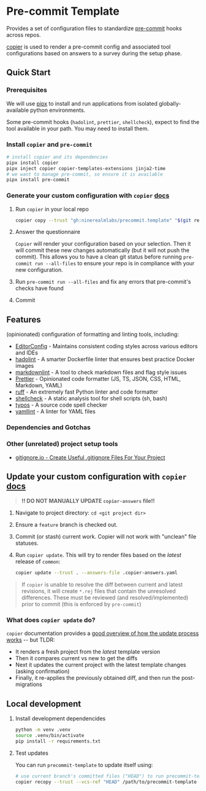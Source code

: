 # Pre-commit Template

Provides a set of configuration files to standardize [pre-commit](https://pre-commit.com/) hooks across repos.

[copier](https://copier.readthedocs.io/) is used to render a pre-commit config and associated tool configurations based
on answers to a survey during the setup phase.

## Quick Start

### Prerequisites

We will use [pipx](https://pipx.pypa.io/stable/) to install and run applications from isolated globally-available
python environments.

Some pre-commit hooks (`hadolint`, `prettier`, `shellcheck`), expect to find the tool available in your path. You may
need to install them.

### Install `copier` and `pre-commit`

```sh
# install copier and its dependencies
pipx install copier
pipx inject copier copier-templates-extensions jinja2-time
# we want to manage pre-commit, so ensure it is available
pipx install pre-commit
```

### Generate your custom configuration with `copier` [docs](https://copier.readthedocs.io/en/stable/generating/)

1. Run `copier` in your local repo

   ```sh
   copier copy --trust "gh:ninerealmlabs/precommit.template" "$(git rev-parse --show-toplevel)"
   ```

2. Answer the questionnaire

   `Copier` will render your configuration based on your selection. Then it will commit these new changes automatically
   (but it will not push the commit). This allows you to have a clean git status before running
   `pre-commit run --all-files` to ensure your repo is in compliance with your new configuration.

3. Run `pre-commit run --all-files` and fix any errors that pre-commit's checks have found

4. Commit

## Features

(opinionated) configuration of formatting and linting tools, including:

- [EditorConfig](https://editorconfig.org/) - Maintains consistent coding styles across various editors and IDEs
- [hadolint](https://github.com/hadolint/hadolint) - A smarter Dockerfile linter that ensures best practice Docker
  images
- [markdownlint](https://github.com/markdownlint/markdownlint) - A tool to check markdown files and flag style issues
- [Prettier](https://github.com/prettier/prettier) - Opinionated code formatter (JS, TS, JSON, CSS, HTML, Markdown,
  YAML)
- [ruff](https://github.com/astral-sh/ruff) - An extremely fast Python linter and code formatter
- [shellcheck](https://github.com/koalaman/shellcheck) - A static analysis tool for shell scripts (sh, bash)
- [typos](https://github.com/crate-ci/typos) - A source code spell checker
- [yamllint](https://github.com/adrienverge/yamllint) - A linter for YAML files

### Dependencies and Gotchas

### Other (unrelated) project setup tools

- [gitignore.io - Create Useful .gitignore Files For Your Project](https://www.toptal.com/developers/gitignore)

## Update your custom configuration with `copier` [docs](https://copier.readthedocs.io/en/stable/updating/)

> **!! DO NOT MANUALLY UPDATE `copier-answers` file!!**

1. Navigate to project directory: `cd <git project dir>`
2. Ensure a `feature` branch is checked out.
3. Commit (or stash) current work. Copier will not work with "unclean" file statuses.
4. Run `copier update`. This will try to render files based on the _latest_ release of `common`:

   ```sh
   copier update --trust . --answers-file .copier-answers.yaml
   ```

> If `copier` is unable to resolve the diff between current and latest revisions, it will create `*.rej` files that
> contain the unresolved differences. These must be reviewed (and resolved/implemented) prior to commit (this is
> enforced by `pre-commit`)

### What does `copier update` do?

`copier` documentation provides a
[good overview of how the update process works](https://copier.readthedocs.io/en/latest/updating/#how-the-update-works)
-- but TLDR:

- It renders a fresh project from the _latest_ template version
- Then it compares current vs new to get the diffs
- Next it updates the current project with the latest template changes (asking confirmation)
- Finally, it re-applies the previously obtained diff, and then run the post-migrations

## Local development

1. Install development dependencides

   ```sh
   python -m venv .venv
   source .venv/bin/activate
   pip install -r requirements.txt
   ```

2. Test updates

   You can run `precommit-template` to update itself using:

   ```sh
   # use current branch's committed files ("HEAD") to run precommit-template on itself
   copier recopy --trust --vcs-ref "HEAD" /path/to/precommit-template /path/to/precommit-template  --answers-file .copier-answers.yaml
   ```

